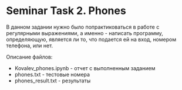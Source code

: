 # Seminar Task 2. Phones

В данном задании нужно было попрактиковаться в работе с регулярными выражениями, а именно - написать программу, определяющую, является ли то, что подается ей на вход, номером телефона, или нет.

Описание файлов:

- Kovalev_phones.ipynb - отчет с выполненным заданием
- phones.txt - тестовые номера
- phones_result.txt - результаты
